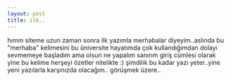 ```yaml
---
layout: post
title: ilk..
---
```


hımm siteme uzun zaman sonra ilk yazımla merhabalar diyeyim..aslında bu "merhaba" kelimesini bu üniversite hayatımda çok kullandığımdan dolayı sevmemeye başladım ama olsun ne yapalım sanırım giriş cümlesi olarak yine bu kelime herşeyi özetler nitelikte :) 
şimdilik bu kadar yazı yeter..yine yeni yazılarla karşınızda olacağım..
görüşmek üzere..

